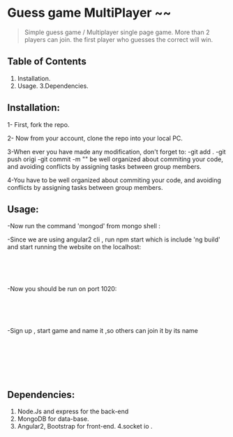 #  Guess game MultiPlayer ~~ 

>Simple guess game / Multiplayer single page game.
>More than 2 players can join.
>the first player who guesses the correct  will win.

## Table of Contents


1. Installation.
2. Usage.
3.Dependencies.




## Installation:  

1- First, fork the repo.

2- Now from your account, clone the repo into your local PC.

3-When ever you have made any modification, don't forget to:
-git add .
-git push origi
-git commit -m "" be well organized about commiting your code, and avoiding conflicts by assigning tasks between group members.


4-You have to be well organized about commiting your code, and avoiding conflicts by assigning tasks between group members.

## Usage: 
-Now run the command 'mongod' from mongo shell :

-Since we are using angular2 cli , run npm start which is include
'ng build' and start running the website on the localhost:
<br><br>
<center>
<br><br></center>

-Now you should be run on port 1020: 
<br><br>
<center>
<br><br></center>


-Sign up , start game and name it ,so others can join it by its name 

<br><br>
<center>
<br><br></center>



## Dependencies:
1. Node.Js and express for the back-end
2. MongoDB for data-base.
3. Angular2, Bootstrap for front-end.
4.socket io .